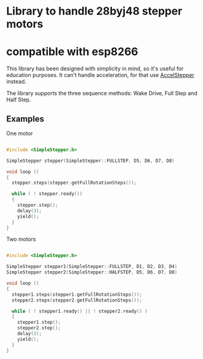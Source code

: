 # Library to handle 28byj48 stepper motors
# compatible with esp8266

This library has been designed with simplicity in mind, so it's useful for education purposes. It can't handle acceleration, for that use [AccelStepper](http://www.airspayce.com/mikem/arduino/AccelStepper/) instead.

The library supports the three sequence methods: Wake Drive, Full Step and Half Step.

Examples
--------

One motor

```cpp

#include <SimpleStepper.h>

SimpleStepper stepper(SimpleStepper::FULLSTEP, D5, D6, D7, D8)

void loop ()
{
  stepper.steps(stepper.getFullRotationSteps());

  while ( ! stepper.ready())
  {
    stepper.step();
    delay(3);
    yield();
  }
}

```

Two motors

```cpp

#include <SimpleStepper.h>

SimpleStepper stepper1(SimpleStepper::FULLSTEP, D1, D2, D3, D4)
SimpleStepper stepper2(SimpleStepper::HALFSTEP, D5, D6, D7, D8)

void loop ()
{
  stepper1.steps(stepper1.getFullRotationSteps());
  stepper2.steps(stepper2.getFullRotationSteps());

  while ( ! stepper1.ready() || ! stepper2.ready() )
  {
    stepper1.step();
    stepper2.step();
    delay(3);
    yield();
  }
}

```

